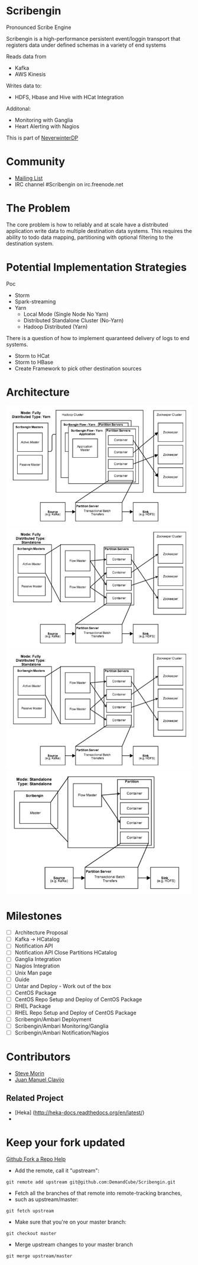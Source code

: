 Scribengin
==========
Pronounced Scribe Engine  

Scribengin is a high-performance persistent event/loggin transport that registers data under defined schemas in a variety of end systems

Reads data from
- Kafka
- AWS Kinesis

Writes data to:
- HDFS, Hbase and Hive with HCat Integration

Additonal:
- Monitoring with Ganglia
- Heart Alerting with Nagios


This is part of [NeverwinterDP](https://github.com/DemandCube/NeverwinterDP)

Community
====
- [Mailing List](https://groups.google.com/forum/#!forum/scribengin)
- IRC channel #Scribengin on irc.freenode.net


The Problem
======
The core problem is how to reliably and at scale have a distributed application write data to multiple destination data systems.  This requires the ability to todo data mapping, partitioning with optional filtering to the destination system.


Potential Implementation Strategies
======

Poc
- Storm
- Spark-streaming
- Yarn
  - Local Mode (Single Node No Yarn)
  - Distributed Standalone Cluster (No-Yarn)
  - Hadoop Distributed (Yarn)

There is a question of how to implement quaranteed delivery of logs to end systems.  
- Storm to HCat
- Storm to HBase
- Create Framework to pick other destination sources

Architecture
======
![Scribengin Fully Distributed Mode in Yarn](diagrams/fully_distributed_yarn_v1.png?raw=true "A Highlevel Diagram of Fully Distributed in Yarn")
![Scribengin Fully Distributed Mode Standalone](diagrams/fully_distributed_standalone_v1.png?raw=true "A Highlevel Diagram of Fully Distributed")
![Scribengin Pseudo Distributed Mode](diagrams/fully_distributed_standalone_v1.png?raw=true "A Highlevel Diagram of Pseudo Distributed")
![Scribengin Standalone Mode](diagrams/standalone_v1.png?raw=true "A Highlevel Diagram of Standalone Mode")

Milestones
======
- [ ] Architecture Proposal
- [ ] Kafka -> HCatalog
- [ ] Notification API
- [ ] Notification API Close Partitions HCatalog
- [ ] Ganglia Integration
- [ ] Nagios Integration
- [ ] Unix Man page
- [ ] Guide
- [ ] Untar and Deploy - Work out of the box
- [ ] CentOS Package
- [ ] CentOS Repo Setup and Deploy of CentOS Package
- [ ] RHEL Package
- [ ] RHEL Repo Setup and Deploy of CentOS Package
- [ ] Scribengin/Ambari Deployment
- [ ] Scribengin/Ambari Monitoring/Ganglia
- [ ] Scribengin/Ambari Notification/Nagios

Contributors
=====
- [Steve Morin](https://github.com/smorin)
- [Juan Manuel Clavijo](https://github.com/PROM3TH3U5)

Related Project
----
- [Heka] (http://heka-docs.readthedocs.org/en/latest/)
- 

Keep your fork updated
====
[Github Fork a Repo Help](https://help.github.com/articles/fork-a-repo)


- Add the remote, call it "upstream":

```
git remote add upstream git@github.com:DemandCube/Scribengin.git
```
- Fetch all the branches of that remote into remote-tracking branches,
- such as upstream/master:

```
git fetch upstream
```
- Make sure that you're on your master branch:

```
git checkout master
```
- Merge upstream changes to your master branch

```
git merge upstream/master
```


